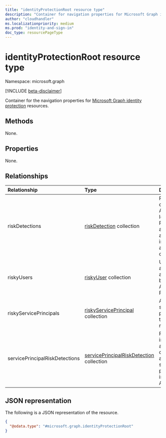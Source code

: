 ```yaml
---
title: "identityProtectionRoot resource type"
description: "Container for navigation properties for Microsoft Graph identity protection resources."
author: "cloudhandler"
ms.localizationpriority: medium
ms.prod: "identity-and-sign-in"
doc_type: resourcePageType
---
```


# identityProtectionRoot resource type

Namespace: microsoft.graph

[!INCLUDE [beta-disclaimer](../../includes/beta-disclaimer.md)]

Container for the navigation properties for [Microsoft Graph identity protection](identityprotection-overview.md) resources.

## Methods

None.

## Properties

None.

## Relationships
|Relationship|Type|Description|
|:---|:---|:---|
|riskDetections|[riskDetection](../resources/riskdetection.md) collection| Risk detection in Azure AD Identity Protection and the associated information about the detection.|
|riskyUsers|[riskyUser](../resources/riskyuser.md) collection|Users that are flagged as at-risk by Azure AD Identity Protection. |
|riskyServicePrincipals| [riskyServicePrincipal](riskyserviceprincipal.md) collection | Azure AD service principals that are at risk. |
|servicePrincipalRiskDetections| [servicePrincipalRiskDetection](serviceprincipalriskdetection.md) collection | Represents information about detected at-risk service principals in an Azure AD tenant.|

## JSON representation
The following is a JSON representation of the resource.
<!-- {
  "blockType": "resource",
  "keyProperty": "id",
  "@odata.type": "microsoft.graph.identityProtectionRoot",
  "openType": false
}
-->
``` json
{
  "@odata.type": "#microsoft.graph.identityProtectionRoot"
}
```

